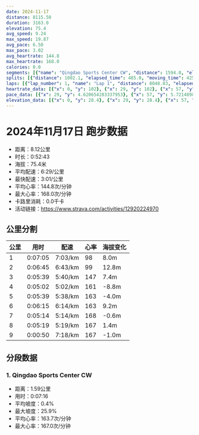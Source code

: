 ```yaml
---
date: 2024-11-17
distance: 8115.50
duration: 3163.0
elevation: 75.4
avg_speed: 9.24
max_speed: 19.87
avg_pace: 6.50
max_pace: 3.02
avg_heartrate: 144.8
max_heartrate: 168.0
calories: 0.0
segments: [{"name": "Qingdao Sports Center CW", "distance": 1594.0, "elapsed_time": 436.0, "moving_time": 435.0, "average_heartrate": 163.7, "max_heartrate": 167.0, "average_grade": 0.4, "maximum_grade": 25.9, "elevation_difference": 25.700000000000003}]
splits: [{"distance": 1002.1, "elapsed_time": 485.0, "moving_time": 425.0, "average_speed": 2.36, "pace": 7.062161016949152, "average_heartrate": 98.72074468085107, "elevation_difference": 8.0, "split_number": 1}, {"distance": 1003.4, "elapsed_time": 618.0, "moving_time": 405.0, "average_speed": 2.48, "pace": 6.720443548387096, "average_heartrate": 99.79586563307494, "elevation_difference": 12.8, "split_number": 2}, {"distance": 996.0, "elapsed_time": 351.0, "moving_time": 339.0, "average_speed": 2.94, "pace": 5.668945578231292, "average_heartrate": 147.27164179104477, "elevation_difference": 7.4, "split_number": 3}, {"distance": 999.6, "elapsed_time": 302.0, "moving_time": 302.0, "average_speed": 3.31, "pace": 5.035256797583081, "average_heartrate": 161.6887417218543, "elevation_difference": -8.8, "split_number": 4}, {"distance": 999.5, "elapsed_time": 339.0, "moving_time": 339.0, "average_speed": 2.95, "pace": 5.649728813559321, "average_heartrate": 163.92307692307693, "elevation_difference": -4.0, "split_number": 5}, {"distance": 1000.5, "elapsed_time": 387.0, "moving_time": 375.0, "average_speed": 2.67, "pace": 6.242209737827715, "average_heartrate": 163.8300283286119, "elevation_difference": 9.2, "split_number": 6}, {"distance": 1000.0, "elapsed_time": 314.0, "moving_time": 314.0, "average_speed": 3.18, "pace": 5.241100628930817, "average_heartrate": 168.0, "elevation_difference": -0.6, "split_number": 7}, {"distance": 999.5, "elapsed_time": 319.0, "moving_time": 319.0, "average_speed": 3.13, "pace": 5.32482428115016, "average_heartrate": 167.35109717868337, "elevation_difference": 1.4, "split_number": 8}, {"distance": 114.2, "elapsed_time": 50.0, "moving_time": 50.0, "average_speed": 2.28, "pace": 7.309956140350877, "average_heartrate": 167.0, "elevation_difference": -1.0, "split_number": 9}]
laps: [{"lap_number": 1, "name": "Lap 1", "distance": 8048.83, "elapsed_time": 3163.0, "moving_time": 2867.0, "average_speed": 2.81, "pace": 5.931209964412811, "average_heartrate": 146.3, "max_heartrate": 168, "start_date": "2024-11-17 17:35:15+00:00", "elevation_difference": 75.4}]
heartrate_data: [{"x": 0, "y": 102}, {"x": 29, "y": 102}, {"x": 57, "y": 102}, {"x": 91, "y": 102}, {"x": 126, "y": 102}, {"x": 160, "y": 102}, {"x": 207, "y": 102}, {"x": 236, "y": 102}, {"x": 326, "y": 97}, {"x": 384, "y": 93}, {"x": 410, "y": 93}, {"x": 435, "y": 93}, {"x": 473, "y": 93}, {"x": 506, "y": 93}, {"x": 538, "y": 93}, {"x": 595, "y": 90}, {"x": 633, "y": 90}, {"x": 662, "y": 90}, {"x": 737, "y": 104}, {"x": 769, "y": 104}, {"x": 797, "y": 104}, {"x": 994, "y": 75}, {"x": 1025, "y": 80}, {"x": 1049, "y": 134}, {"x": 1085, "y": 140}, {"x": 1112, "y": 140}, {"x": 1141, "y": 140}, {"x": 1188, "y": 128}, {"x": 1215, "y": 128}, {"x": 1240, "y": 150}, {"x": 1264, "y": 153}, {"x": 1290, "y": 153}, {"x": 1316, "y": 154}, {"x": 1347, "y": 152}, {"x": 1375, "y": 152}, {"x": 1403, "y": 153}, {"x": 1427, "y": 154}, {"x": 1456, "y": 157}, {"x": 1479, "y": 157}, {"x": 1502, "y": 158}, {"x": 1526, "y": 158}, {"x": 1547, "y": 159}, {"x": 1566, "y": 166}, {"x": 1584, "y": 166}, {"x": 1616, "y": 166}, {"x": 1641, "y": 164}, {"x": 1664, "y": 165}, {"x": 1691, "y": 163}, {"x": 1720, "y": 161}, {"x": 1747, "y": 161}, {"x": 1781, "y": 161}, {"x": 1811, "y": 163}, {"x": 1841, "y": 164}, {"x": 1872, "y": 165}, {"x": 1901, "y": 166}, {"x": 1926, "y": 165}, {"x": 1950, "y": 166}, {"x": 1975, "y": 166}, {"x": 2000, "y": 164}, {"x": 2027, "y": 163}, {"x": 2055, "y": 163}, {"x": 2081, "y": 162}, {"x": 2106, "y": 160}, {"x": 2135, "y": 162}, {"x": 2162, "y": 163}, {"x": 2191, "y": 163}, {"x": 2220, "y": 162}, {"x": 2252, "y": 163}, {"x": 2281, "y": 163}, {"x": 2312, "y": 164}, {"x": 2339, "y": 165}, {"x": 2366, "y": 165}, {"x": 2399, "y": 166}, {"x": 2423, "y": 167}, {"x": 2485, "y": 168}, {"x": 2510, "y": 168}, {"x": 2536, "y": 168}, {"x": 2560, "y": 168}, {"x": 2586, "y": 168}, {"x": 2613, "y": 168}, {"x": 2640, "y": 168}, {"x": 2665, "y": 168}, {"x": 2691, "y": 168}, {"x": 2716, "y": 168}, {"x": 2741, "y": 168}, {"x": 2767, "y": 168}, {"x": 2792, "y": 168}, {"x": 2816, "y": 168}, {"x": 2841, "y": 168}, {"x": 2867, "y": 168}, {"x": 2893, "y": 168}, {"x": 2918, "y": 167}, {"x": 2942, "y": 167}, {"x": 2966, "y": 167}, {"x": 2992, "y": 167}, {"x": 3016, "y": 167}, {"x": 3042, "y": 167}, {"x": 3068, "y": 167}, {"x": 3099, "y": 167}, {"x": 3133, "y": 167}]
pace_data: [{"x": 29, "y": 4.620654283337953}, {"x": 57, "y": 5.721489872983179}, {"x": 91, "y": 6.83061475409836}, {"x": 126, "y": 7.813736521331458}, {"x": 160, "y": 7.374646017699115}, {"x": 207, "y": 9.902970885323825}, {"x": 236, "y": 6.613769841269841}, {"x": 326, "y": 8.503418367346939}, {"x": 384, "y": 6.57982629293328}, {"x": 410, "y": 4.8072396884914905}, {"x": 435, "y": 4.504513513513513}, {"x": 473, "y": 5.630641891891892}, {"x": 506, "y": 5.506012553683514}, {"x": 538, "y": 9.998020395920815}, {"x": 595, "y": 7.34215859030837}, {"x": 633, "y": 6.833415334153341}, {"x": 662, "y": 5.7273883161512025}, {"x": 737, "y": 8.012836538461537}, {"x": 769, "y": 6.41026923076923}, {"x": 797, "y": 5.101530456075911}, {"x": 994, "y": 303.03090909090906}, {"x": 1025, "y": 4.901970588235294}, {"x": 1049, "y": 5.005015015015014}, {"x": 1085, "y": 8.051545893719807}, {"x": 1112, "y": 5.952392857142857}, {"x": 1141, "y": 5.9801578758521705}, {"x": 1188, "y": 5.682475281281964}, {"x": 1215, "y": 5.376354838709677}, {"x": 1240, "y": 4.873304093567251}, {"x": 1264, "y": 4.912083701738874}, {"x": 1290, "y": 5.518774834437085}, {"x": 1316, "y": 5.579745564111148}, {"x": 1347, "y": 5.568559973270966}, {"x": 1375, "y": 6.6666799999999995}, {"x": 1403, "y": 5.307866242038216}, {"x": 1427, "y": 5.050515151515151}, {"x": 1456, "y": 7.599954400364796}, {"x": 1479, "y": 4.629638888888889}, {"x": 1502, "y": 4.761914285714285}, {"x": 1526, "y": 5.020090361445783}, {"x": 1547, "y": 3.7818697526662124}, {"x": 1566, "y": 4.2735128205128206}, {"x": 1584, "y": 3.3333399999999997}, {"x": 1616, "y": 6.9070451719850805}, {"x": 1641, "y": 4.912083701738874}, {"x": 1664, "y": 5.617357600269632}, {"x": 1691, "y": 5.747137931034483}, {"x": 1720, "y": 5.5555666666666665}, {"x": 1747, "y": 5.854127151387425}, {"x": 1781, "y": 6.6666799999999995}, {"x": 1811, "y": 6.188897140735239}, {"x": 1841, "y": 5.3642420341165105}, {"x": 1872, "y": 6.75585731657884}, {"x": 1901, "y": 4.95001485001485}, {"x": 1926, "y": 5.096850152905199}, {"x": 1950, "y": 3.736928251121076}, {"x": 1975, "y": 5.376354838709677}, {"x": 2000, "y": 5.7332989336085305}, {"x": 2027, "y": 5.747137931034483}, {"x": 2055, "y": 6.361335877862595}, {"x": 2081, "y": 4.629638888888889}, {"x": 2106, "y": 5.568559973270966}, {"x": 2135, "y": 5.868556338028169}, {"x": 2162, "y": 5.592852348993288}, {"x": 2191, "y": 6.850267159884916}, {"x": 2220, "y": 5.482467105263157}, {"x": 2252, "y": 6.783353683353683}, {"x": 2281, "y": 4.629638888888889}, {"x": 2312, "y": 6.6666799999999995}, {"x": 2339, "y": 5.081310975609756}, {"x": 2366, "y": 6.887066115702479}, {"x": 2399, "y": 5.787048611111111}, {"x": 2423, "y": 5.952392857142857}, {"x": 2485, "y": 5.035256797583081}, {"x": 2510, "y": 5.952392857142857}, {"x": 2536, "y": 4.891899031405929}, {"x": 2560, "y": 5.112484662576687}, {"x": 2586, "y": 5.518774834437085}, {"x": 2613, "y": 5.3885224700937595}, {"x": 2640, "y": 4.930976331360947}, {"x": 2665, "y": 4.912083701738874}, {"x": 2691, "y": 6.427574238333976}, {"x": 2716, "y": 5.518774834437085}, {"x": 2741, "y": 4.725460731499858}, {"x": 2767, "y": 5.9952158273381295}, {"x": 2792, "y": 5.60602085435587}, {"x": 2816, "y": 5.208343749999999}, {"x": 2841, "y": 5.398995788791707}, {"x": 2867, "y": 5.663166836561332}, {"x": 2893, "y": 5.889293286219081}, {"x": 2918, "y": 5.296059739434382}, {"x": 2942, "y": 4.912083701738874}, {"x": 2966, "y": 4.930976331360947}, {"x": 2992, "y": 4.789281609195402}, {"x": 3016, "y": 5.307866242038216}, {"x": 3042, "y": 5.020090361445783}, {"x": 3068, "y": 6.067236985802694}, {"x": 3099, "y": 5.910177304964539}, {"x": 3133, "y": 6.510429687499999}]
elevation_data: [{"x": 0, "y": 28.4}, {"x": 29, "y": 28.4}, {"x": 57, "y": 29.0}, {"x": 91, "y": 29.6}, {"x": 126, "y": 29.2}, {"x": 160, "y": 29.4}, {"x": 207, "y": 28.0}, {"x": 236, "y": 29.2}, {"x": 326, "y": 31.6}, {"x": 384, "y": 32.2}, {"x": 410, "y": 33.0}, {"x": 435, "y": 34.0}, {"x": 473, "y": 35.8}, {"x": 506, "y": 36.6}, {"x": 538, "y": 37.2}, {"x": 595, "y": 38.6}, {"x": 633, "y": 41.0}, {"x": 662, "y": 38.6}, {"x": 737, "y": 41.0}, {"x": 769, "y": 44.2}, {"x": 797, "y": 47.2}, {"x": 994, "y": 47.2}, {"x": 1025, "y": 48.0}, {"x": 1049, "y": 48.4}, {"x": 1085, "y": 49.4}, {"x": 1112, "y": 49.0}, {"x": 1141, "y": 50.6}, {"x": 1188, "y": 50.8}, {"x": 1215, "y": 50.2}, {"x": 1240, "y": 48.6}, {"x": 1264, "y": 46.8}, {"x": 1290, "y": 45.4}, {"x": 1316, "y": 44.8}, {"x": 1347, "y": 46.8}, {"x": 1375, "y": 50.0}, {"x": 1403, "y": 53.0}, {"x": 1427, "y": 55.2}, {"x": 1456, "y": 56.6}, {"x": 1479, "y": 55.8}, {"x": 1502, "y": 54.4}, {"x": 1526, "y": 54.2}, {"x": 1547, "y": 53.4}, {"x": 1566, "y": 52.2}, {"x": 1584, "y": 51.0}, {"x": 1616, "y": 48.8}, {"x": 1641, "y": 46.8}, {"x": 1664, "y": 45.2}, {"x": 1691, "y": 45.0}, {"x": 1720, "y": 45.4}, {"x": 1747, "y": 46.8}, {"x": 1781, "y": 50.6}, {"x": 1811, "y": 52.6}, {"x": 1841, "y": 54.8}, {"x": 1872, "y": 56.2}, {"x": 1901, "y": 54.6}, {"x": 1926, "y": 54.6}, {"x": 1950, "y": 54.2}, {"x": 1975, "y": 52.0}, {"x": 2000, "y": 50.8}, {"x": 2027, "y": 50.2}, {"x": 2055, "y": 48.0}, {"x": 2081, "y": 45.2}, {"x": 2106, "y": 43.4}, {"x": 2135, "y": 44.4}, {"x": 2162, "y": 45.8}, {"x": 2191, "y": 48.8}, {"x": 2220, "y": 52.2}, {"x": 2252, "y": 54.8}, {"x": 2281, "y": 56.4}, {"x": 2312, "y": 56.4}, {"x": 2339, "y": 54.6}, {"x": 2366, "y": 54.4}, {"x": 2399, "y": 52.8}, {"x": 2423, "y": 52.0}, {"x": 2485, "y": 52.8}, {"x": 2510, "y": 52.4}, {"x": 2536, "y": 52.4}, {"x": 2560, "y": 53.2}, {"x": 2586, "y": 54.6}, {"x": 2613, "y": 54.6}, {"x": 2640, "y": 52.4}, {"x": 2665, "y": 52.0}, {"x": 2691, "y": 52.8}, {"x": 2716, "y": 56.2}, {"x": 2741, "y": 54.4}, {"x": 2767, "y": 52.4}, {"x": 2792, "y": 52.4}, {"x": 2816, "y": 52.6}, {"x": 2841, "y": 53.8}, {"x": 2867, "y": 53.4}, {"x": 2893, "y": 52.4}, {"x": 2918, "y": 52.2}, {"x": 2942, "y": 52.2}, {"x": 2966, "y": 53.6}, {"x": 2992, "y": 54.2}, {"x": 3016, "y": 52.4}, {"x": 3042, "y": 52.0}, {"x": 3068, "y": 52.4}, {"x": 3099, "y": 53.2}, {"x": 3133, "y": 54.0}]
---
```


# 2024年11月17日 跑步数据

- 距离：8.12公里
- 时长：0:52:43
- 海拔：75.4米
- 平均配速：6:29/公里
- 最快配速：3:01/公里
- 平均心率：144.8次/分钟
- 最大心率：168.0次/分钟
- 卡路里消耗：0.0千卡
- 活动链接：https://www.strava.com/activities/12920224970

## 公里分割

| 公里 | 用时 | 配速 | 心率 | 海拔变化 |
|------|------|------|------|------|
| 1 | 0:07:05 | 7:03/km | 98 | 8.0m |
| 2 | 0:06:45 | 6:43/km | 99 | 12.8m |
| 3 | 0:05:39 | 5:40/km | 147 | 7.4m |
| 4 | 0:05:02 | 5:02/km | 161 | -8.8m |
| 5 | 0:05:39 | 5:38/km | 163 | -4.0m |
| 6 | 0:06:15 | 6:14/km | 163 | 9.2m |
| 7 | 0:05:14 | 5:14/km | 168 | -0.6m |
| 8 | 0:05:19 | 5:19/km | 167 | 1.4m |
| 9 | 0:00:50 | 7:18/km | 167 | -1.0m |


## 分段数据

### 1. Qingdao Sports Center CW

- 距离：1.59公里
- 用时：0:07:16
- 平均坡度：0.4%
- 最大坡度：25.9%
- 平均心率：163.7次/分钟
- 最大心率：167.0次/分钟

